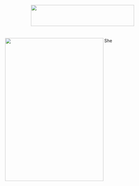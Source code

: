 <p align="center">
<img src="https://github.com/lady-h-world/My_Garden/blob/main/images/the_queen_title.png" width="336" height="69" />
</p>

#


<img align="left" src="https://github.com/lady-h-world/My_Garden/blob/main/images/the_queen.png" width="320" height="466" />

She
